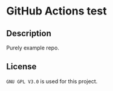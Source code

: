 # GitHub Actions test

## Description
Purely example repo.

## License
`GNU GPL V3.0` is used for this project.

